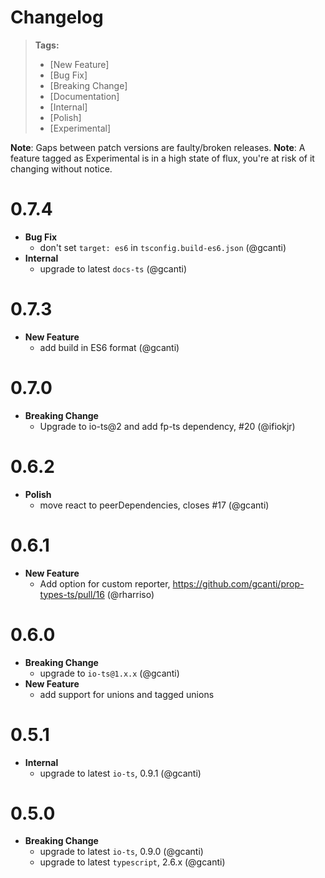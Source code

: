 # Changelog

> **Tags:**
>
> - [New Feature]
> - [Bug Fix]
> - [Breaking Change]
> - [Documentation]
> - [Internal]
> - [Polish]
> - [Experimental]

**Note**: Gaps between patch versions are faulty/broken releases. **Note**: A feature tagged as Experimental is in a
high state of flux, you're at risk of it changing without notice.

# 0.7.4

- **Bug Fix**
  - don't set `target: es6` in `tsconfig.build-es6.json` (@gcanti)
- **Internal**
  - upgrade to latest `docs-ts` (@gcanti)

# 0.7.3

- **New Feature**
  - add build in ES6 format (@gcanti)

# 0.7.0

- **Breaking Change**
  - Upgrade to io-ts@2 and add fp-ts dependency, #20 (@ifiokjr)

# 0.6.2

- **Polish**
  - move react to peerDependencies, closes #17 (@gcanti)

# 0.6.1

- **New Feature**
  - Add option for custom reporter, https://github.com/gcanti/prop-types-ts/pull/16 (@rharriso)

# 0.6.0

- **Breaking Change**
  - upgrade to `io-ts@1.x.x` (@gcanti)
- **New Feature**
  - add support for unions and tagged unions

# 0.5.1

- **Internal**
  - upgrade to latest `io-ts`, 0.9.1 (@gcanti)

# 0.5.0

- **Breaking Change**
  - upgrade to latest `io-ts`, 0.9.0 (@gcanti)
  - upgrade to latest `typescript`, 2.6.x (@gcanti)
